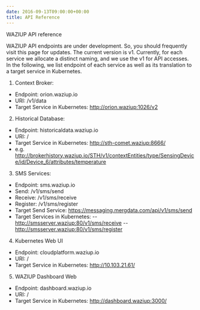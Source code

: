 ```yaml
---
date: 2016-09-13T09:00:00+00:00
title: API Reference
---
```


WAZIUP API reference

WAZIUP API endpoints are under development. So, you should frequently visit this page for updates. The current version is v1. Currently, for each service we allocate a distinct naming, and we use the v1 for API accesses. 
In the following, we list endpoint of each service as well as its translation to a target service in Kubernetes.

1. Context Broker:
- Endpoint: orion.waziup.io
- URI: /v1/data
- Target Service in Kubernetes: http://orion.waziup:1026/v2

2. Historical Database:
- Endpoint: historicaldata.waziup.io
- URI: /
- Target Service in Kubernetes: http://sth-comet.waziup:8666/
- e.g. http://brokerhistory.waziup.io/STH/v1/contextEntities/type/SensingDevice/id/Device_6/attributes/temperature

3. SMS Services:
- Endpoint: sms.waziup.io
- Send: /v1/sms/send
- Receive: /v1/sms/receive
- Register: /v1/sms/register
- Target Send Service: https://messaging.mergdata.com/api/v1/sms/send
- Target Services in Kubernetes: 
-- http://smsserver.waziup:80/v1/sms/receive 
-- http://smsserver.waziup:80/v1/sms/register

4. Kubernetes Web UI
- Endpoint: cloudplatform.waziup.io
- URI: /
- Target Service in Kubernetes: http://10.103.21.61/

5. WAZIUP Dashboard Web
- Endpoint: dashboard.waziup.io
- URI: /
- Target Service in Kubernetes: http://dashboard.waziup:3000/
